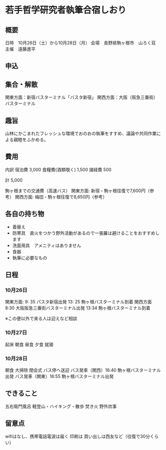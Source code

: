 # 若手哲学研究者執筆合宿しおり
## 概要
日時　10月26日（土）から10月28日（月）
会場　長野県駒ヶ根市　山ろく荘
主催　遠藤進平

## 申込

## 集合・解散
関東方面：新宿バスターミナル「バスタ新宿」
関西方面：大阪（阪急三番街）バスターミナル

## 趣旨
山林にかこまれたフレッシュな環境でおのおの執筆をすすめ、議論や共同作業による親睦をふかめる。

## 費用

内訳
宿泊費 3,000
食糧費(酒類覗く) 1,500
諸経費 500

計 5,000

駒ヶ根までの交通費（高速バス）
関東方面: 新宿・駒ヶ根往復で7,600円（参考）
関西方面: 梅田・駒ヶ根往復で8,650円（参考）

## 各自の持ち物
* 着替え
* 防寒具　直火をつかう野外活動があるので一張羅は避けることをおすすめします
* 洗面用具　アメニティはありません
* 食器
* 執筆に必要なもの

## 日程
### 10月26日

関東方面: 9: 35 パスタ新宿出発 13: 25 駒ヶ根バスターミナル到着
関西方面 8:30 大阪阪急三番街バスターミナル出発 13:34 駒ヶ根バスターミナル到着

※この便以外で来る人は迎えなど相談

### 10月27日
起床
朝食
昼食
夕食
就寝

### 10月28日
朝食
大掃除
閉会式
バス停へ送迎
バス発車（関西）16:40 駒ヶ根バスターミナル出発
バス発車（関東）16:55 駒ヶ根バスターミナル出発



## できること
五右衛門風呂
軽登山・ハイキング・散歩
焚き火
野外炊事


## 留意点
wifiはなし、携帯電話電波は届く
印刷は
買い出しは西友など（往復で30分くらい）

<!--- ここにゴリゴリ打っていきます --->
